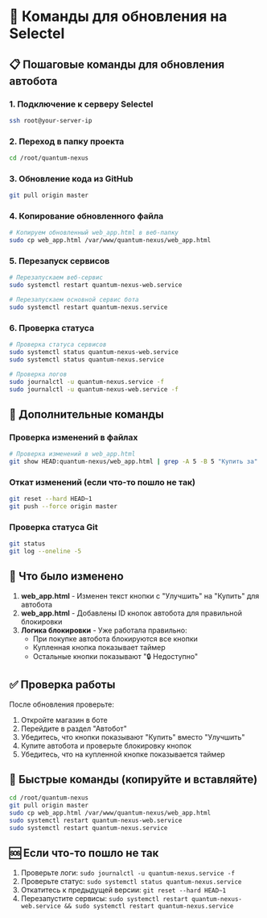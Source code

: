 # 🚀 Команды для обновления на Selectel

## 📋 Пошаговые команды для обновления автобота

### 1. Подключение к серверу Selectel
```bash
ssh root@your-server-ip
```

### 2. Переход в папку проекта
```bash
cd /root/quantum-nexus
```

### 3. Обновление кода из GitHub
```bash
git pull origin master
```

### 4. Копирование обновленного файла
```bash
# Копируем обновленный web_app.html в веб-папку
sudo cp web_app.html /var/www/quantum-nexus/web_app.html
```

### 5. Перезапуск сервисов
```bash
# Перезапускаем веб-сервис
sudo systemctl restart quantum-nexus-web.service

# Перезапускаем основной сервис бота
sudo systemctl restart quantum-nexus.service
```

### 6. Проверка статуса
```bash
# Проверка статуса сервисов
sudo systemctl status quantum-nexus-web.service
sudo systemctl status quantum-nexus.service

# Проверка логов
sudo journalctl -u quantum-nexus.service -f
sudo journalctl -u quantum-nexus-web.service -f
```

## 🔧 Дополнительные команды

### Проверка изменений в файлах
```bash
# Проверка изменений в web_app.html
git show HEAD:quantum-nexus/web_app.html | grep -A 5 -B 5 "Купить за"
```

### Откат изменений (если что-то пошло не так)
```bash
git reset --hard HEAD~1
git push --force origin master
```

### Проверка статуса Git
```bash
git status
git log --oneline -5
```

## 📝 Что было изменено

1. **web_app.html** - Изменен текст кнопки с "Улучшить" на "Купить" для автобота
2. **web_app.html** - Добавлены ID кнопок автобота для правильной блокировки
3. **Логика блокировки** - Уже работала правильно:
   - При покупке автобота блокируются все кнопки
   - Купленная кнопка показывает таймер
   - Остальные кнопки показывают "🔒 Недоступно"

## ✅ Проверка работы

После обновления проверьте:
1. Откройте магазин в боте
2. Перейдите в раздел "Автобот"
3. Убедитесь, что кнопки показывают "Купить" вместо "Улучшить"
4. Купите автобота и проверьте блокировку кнопок
5. Убедитесь, что на купленной кнопке показывается таймер

## 🚀 Быстрые команды (копируйте и вставляйте)

```bash
cd /root/quantum-nexus
git pull origin master
sudo cp web_app.html /var/www/quantum-nexus/web_app.html
sudo systemctl restart quantum-nexus-web.service
sudo systemctl restart quantum-nexus.service
```

## 🆘 Если что-то пошло не так

1. Проверьте логи: `sudo journalctl -u quantum-nexus.service -f`
2. Проверьте статус: `sudo systemctl status quantum-nexus.service`
3. Откатитесь к предыдущей версии: `git reset --hard HEAD~1`
4. Перезапустите сервисы: `sudo systemctl restart quantum-nexus-web.service && sudo systemctl restart quantum-nexus.service`
